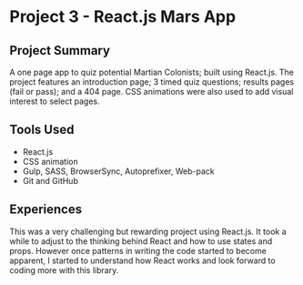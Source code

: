 # Project 3 - React.js Mars App

## Project Summary
A one page app to quiz potential Martian Colonists; built using React.js. The project features an introduction page; 3 timed quiz questions; results pages (fail or pass); and a 404 page. CSS animations were also used to add visual interest to select pages.

## Tools Used
- React.js
- CSS animation
- Gulp, SASS, BrowserSync, Autoprefixer, Web-pack
- Git and GitHub

## Experiences
This was a very challenging but rewarding project using React.js. It took a while to adjust to the thinking behind React and how to use states and props. However once patterns in writing the code started to become apparent, I started to understand how React works and look forward to coding more with this library.
